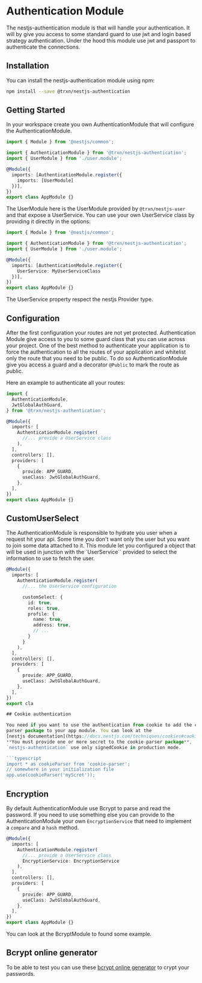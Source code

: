 # Authentication Module

The nestjs-authentication module is that will handle your authentication. It will
by give you access to some standard guard to use jwt and login based strategy
authentication. Under the hood this module use jwt and passport to authenticate
the connections.

## Installation

You can install the nestjs-authentication module using npm:

```bash
npm install --save @trxn/nestjs-authentication
````

## Getting Started

In your workspace create you own AuthenticationModule that will configure the AuthenticationModule.

```typescript
import { Module } from '@nestjs/common';

import { AuthenticationModule } from '@trxn/nestjs-authentication';
import { UserModule } from './user.module';

@Module({
  imports: [AuthenticationModule.register({
    imports: [UserModule]
  })],
})
export class AppModule {}
```

The UserModule here is the UserModule provided by `@trxn/nestjs-user` and that expose
a UserService. You can use your own UserService class by providing it directly in the options:

```typescript
import { Module } from '@nestjs/common';

import { AuthenticationModule } from '@trxn/nestjs-authentication';
import { UserModule } from './user.module';

@Module({
  imports: [AuthenticationModule.register({
    UserService: MyUserServiceClass
  })],
})
export class AppModule {}
```

The UserService property respect the nestjs Provider type.

## Configuration

After the first configuration your routes are not yet protected. Authentication Module
give access to you to some guard class that you can use across your project. One of
the best method to authenticate your application is to force the authentication to
all the routes of your application and whitelist only the route that you need to be
public. To do so AuthenticationModule give you access a guard and a decorator `@Public`
to mark the route as public.

Here an example to authenticate all your routes:

```typescript
import {
  AuthenticationModule,
  JwtGlobalAuthGuard,
} from '@trxn/nestjs-authentication';

@Module({
  imports: [
    AuthenticationModule.register(
      //... provide a UserService class
    ),
  ],
  controllers: [],
  providers: [
    {
      provide: APP_GUARD,
      useClass: JwtGlobalAuthGuard,
    },
  ],
})
export class AppModule {}
```

## CustomUserSelect

The AuthenticationModule is responsible to hydrate you user when a request hit your api.
Some time you don't want only the user but you want to join some data attached to it.
This module let you configured a object that will be used in junction with the `UserService``
provided to select the information to use to fetch the user.

```ts
@Module({
  imports: [
    AuthenticationModule.register(
      //... the UserService configuration

      customSelect: {
        id: true,
        roles: true,
        profile: {
          name: true,
          address: true,
          // ...
        }
      }
    ),
  ],
  controllers: [],
  providers: [
    {
      provide: APP_GUARD,
      useClass: JwtGlobalAuthGuard,
    },
  ],
})
export cla

## Cookie authentication

You need if you want to use the authentication from cookie to add the cookie
parser package to your app module. You can look at the
[nestjs documentation](https://docs.nestjs.com/techniques/cookies#cookies).
**You must provide one or more secret to the cookie-parser package**,
`nestjs-authentication` use only signedCookie in production mode.

```typescript
import * as cookieParser from 'cookie-parser';
// somewhere in your initialization file
app.use(cookieParser('myScret'));
```

## Encryption

By default AuthenticationModule use Bcrypt to parse and read the password.
If you need to use something else you can provide to the AuthenticationModule your own
`EncryptionService` that need to implement a `compare` and a `hash` method.

```ts
@Module({
  imports: [
    AuthenticationModule.register(
      //... provide a UserService class
      EncryptionService: EncryptionService
    ),
  ],
  controllers: [],
  providers: [
    {
      provide: APP_GUARD,
      useClass: JwtGlobalAuthGuard,
    },
  ],
})
export class AppModule {}
```

You can look at the BcryptModule to found some example.

## Bcrypt online generator

To be able to test you can use these [bcrypt online generator](https://www.browserling.com/tools/bcrypt) to crypt your passwords.
